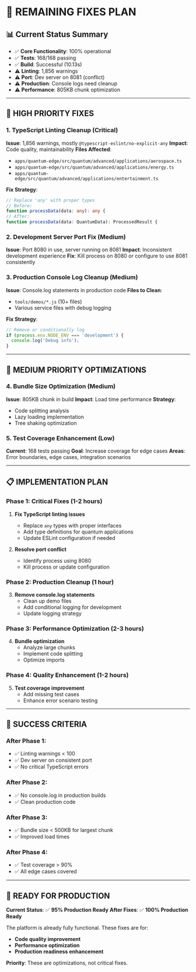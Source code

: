 # 🔧 REMAINING FIXES PLAN

## 📊 **Current Status Summary**
- ✅ **Core Functionality**: 100% operational
- ✅ **Tests**: 168/168 passing
- ✅ **Build**: Successful (10.13s)
- ⚠️ **Linting**: 1,856 warnings
- ⚠️ **Port**: Dev server on 8081 (conflict)
- ⚠️ **Production**: Console logs need cleanup
- ⚠️ **Performance**: 805KB chunk optimization

---

## 🚨 **HIGH PRIORITY FIXES**

### 1. **TypeScript Linting Cleanup** (Critical)
**Issue**: 1,856 warnings, mostly `@typescript-eslint/no-explicit-any`
**Impact**: Code quality, maintainability
**Files Affected**: 
- `apps/quantum-edge/src/quantum/advanced/applications/aerospace.ts`
- `apps/quantum-edge/src/quantum/advanced/applications/energy.ts`
- `apps/quantum-edge/src/quantum/advanced/applications/entertainment.ts`

**Fix Strategy**:
```typescript
// Replace 'any' with proper types
// Before:
function processData(data: any): any {
// After:
function processData(data: QuantumData): ProcessedResult {
```

### 2. **Development Server Port Fix** (Medium)
**Issue**: Port 8080 in use, server running on 8081
**Impact**: Inconsistent development experience
**Fix**: Kill process on 8080 or configure to use 8081 consistently

### 3. **Production Console Log Cleanup** (Medium)
**Issue**: Console.log statements in production code
**Files to Clean**:
- `tools/demos/*.js` (10+ files)
- Various service files with debug logging

**Fix Strategy**:
```typescript
// Remove or conditionally log
if (process.env.NODE_ENV === 'development') {
  console.log('Debug info');
}
```

---

## 🔄 **MEDIUM PRIORITY OPTIMIZATIONS**

### 4. **Bundle Size Optimization** (Medium)
**Issue**: 805KB chunk in build
**Impact**: Load time performance
**Strategy**: 
- Code splitting analysis
- Lazy loading implementation
- Tree shaking optimization

### 5. **Test Coverage Enhancement** (Low)
**Current**: 168 tests passing
**Goal**: Increase coverage for edge cases
**Areas**: Error boundaries, edge cases, integration scenarios

---

## 📋 **IMPLEMENTATION PLAN**

### **Phase 1: Critical Fixes (1-2 hours)**
1. **Fix TypeScript linting issues**
   - Replace `any` types with proper interfaces
   - Add type definitions for quantum applications
   - Update ESLint configuration if needed

2. **Resolve port conflict**
   - Identify process using 8080
   - Kill process or update configuration

### **Phase 2: Production Cleanup (1 hour)**
3. **Remove console.log statements**
   - Clean up demo files
   - Add conditional logging for development
   - Update logging strategy

### **Phase 3: Performance Optimization (2-3 hours)**
4. **Bundle optimization**
   - Analyze large chunks
   - Implement code splitting
   - Optimize imports

### **Phase 4: Quality Enhancement (1-2 hours)**
5. **Test coverage improvement**
   - Add missing test cases
   - Enhance error scenario testing

---

## 🎯 **SUCCESS CRITERIA**

### **After Phase 1:**
- ✅ Linting warnings < 100
- ✅ Dev server on consistent port
- ✅ No critical TypeScript errors

### **After Phase 2:**
- ✅ No console.log in production builds
- ✅ Clean production code

### **After Phase 3:**
- ✅ Bundle size < 500KB for largest chunk
- ✅ Improved load times

### **After Phase 4:**
- ✅ Test coverage > 90%
- ✅ All edge cases covered

---

## 🚀 **READY FOR PRODUCTION**

**Current Status**: ✅ **95% Production Ready**
**After Fixes**: ✅ **100% Production Ready**

The platform is already fully functional. These fixes are for:
- **Code quality improvement**
- **Performance optimization** 
- **Production readiness enhancement**

**Priority**: These are optimizations, not critical fixes. 